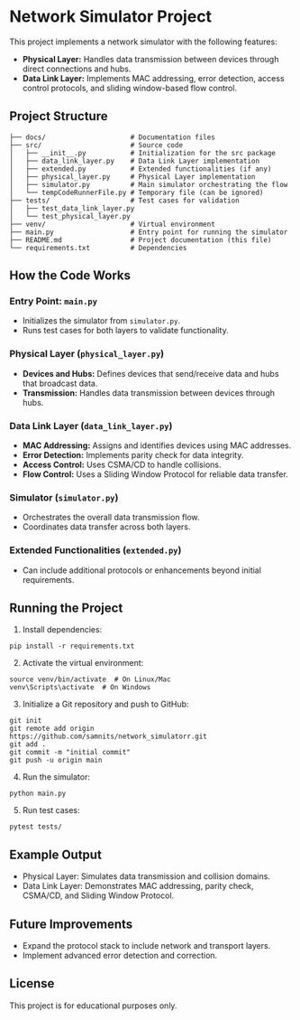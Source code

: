 # Network Simulator Project

This project implements a network simulator with the following features:
- **Physical Layer:** Handles data transmission between devices through direct connections and hubs.
- **Data Link Layer:** Implements MAC addressing, error detection, access control protocols, and sliding window-based flow control.

## Project Structure
```
├── docs/                     # Documentation files
├── src/                      # Source code
│   ├── __init__.py           # Initialization for the src package
│   ├── data_link_layer.py    # Data Link Layer implementation
│   ├── extended.py           # Extended functionalities (if any)
│   ├── physical_layer.py     # Physical Layer implementation
│   ├── simulator.py          # Main simulator orchestrating the flow
│   └── tempCodeRunnerFile.py # Temporary file (can be ignored)
├── tests/                    # Test cases for validation
│   ├── test_data_link_layer.py
│   └── test_physical_layer.py
├── venv/                     # Virtual environment
├── main.py                   # Entry point for running the simulator
├── README.md                 # Project documentation (this file)
└── requirements.txt          # Dependencies
```

## How the Code Works
### Entry Point: `main.py`
- Initializes the simulator from `simulator.py`.
- Runs test cases for both layers to validate functionality.

### Physical Layer (`physical_layer.py`)
- **Devices and Hubs:** Defines devices that send/receive data and hubs that broadcast data.
- **Transmission:** Handles data transmission between devices through hubs.

### Data Link Layer (`data_link_layer.py`)
- **MAC Addressing:** Assigns and identifies devices using MAC addresses.
- **Error Detection:** Implements parity check for data integrity.
- **Access Control:** Uses CSMA/CD to handle collisions.
- **Flow Control:** Uses a Sliding Window Protocol for reliable data transfer.

### Simulator (`simulator.py`)
- Orchestrates the overall data transmission flow.
- Coordinates data transfer across both layers.

### Extended Functionalities (`extended.py`)
- Can include additional protocols or enhancements beyond initial requirements.

## Running the Project
1. Install dependencies:
```
pip install -r requirements.txt
```
2. Activate the virtual environment:
```
source venv/bin/activate  # On Linux/Mac
venv\Scripts\activate  # On Windows
```
3. Initialize a Git repository and push to GitHub:
```
git init
git remote add origin https://github.com/samnits/network_simulatorr.git
git add .
git commit -m "initial commit"
git push -u origin main
```
4. Run the simulator:
```
python main.py
```
5. Run test cases:
```
pytest tests/
```

## Example Output
- Physical Layer: Simulates data transmission and collision domains.
- Data Link Layer: Demonstrates MAC addressing, parity check, CSMA/CD, and Sliding Window Protocol.

## Future Improvements
- Expand the protocol stack to include network and transport layers.
- Implement advanced error detection and correction.

## License
This project is for educational purposes only.

